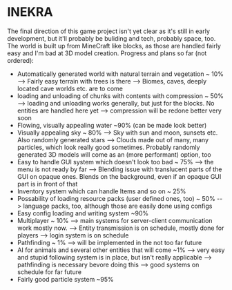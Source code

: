 # INEKRA
The final direction of this game project isn't yet clear as it's still in early development, but it'll probably be buliding and tech, probably space, too.
The world is built up from MineCraft like blocks, as those are handled fairly easy and I'm bad at 3D model creation.
Progress and plans so far (not ordered):
  - Automatically generated world with natural terrain and vegetation ~ 10%
    --> Fairly easy terrain with trees is there
    --> Biomes, caves, deeply located cave worlds etc. are to come
  - loading and unloading of chunks with contents with compression ~ 50%
    --> loading and unloading works generally, but just for the blocks. No entities are handled here yet
    --> compression will be redone better very soon
  - Flowing, visually appealing water ~90% (can be made look better)
  - Visually appealing sky ~ 80%
    --> Sky with sun and moon, sunsets etc. Also randomly generated stars
    --> Clouds made out of many, many particles, which look really good sometimes. 
            Probably randomly generated 3D models will come as an (more performant) option, too
  - Easy to handle GUI system which doesn't look too bad ~ 75%
    --> the menu is not ready by far
    --> Blending issue with translucent parts of the GUI on opaque ones. Blends on the background, 
            even if an opaque GUI part is in front of that
  - Inventory system which can handle Items and so on ~ 25%
  - Possability of loading resource packs (user defined ones, too) ~ 50%
    --> language packs, too, although those are easily done using configs
  - Easy config loading and writing system ~90%
  - Multiplayer ~ 10%
    --> main systems for server-client communication work mostly now. 
    --> Entity transmission is on schedule, mostly done for players
    --> login system is on schedule
  - Pathfinding ~ 1%
    --> will be implemented in the not too far future
  - AI for animals and several other entities that will come ~1%
    --> very easy and stupid following system is in place, but isn't really applicable
    --> pathfinding is necessary bevore doing this
    --> good systems on schedule for far future
  - Fairly good particle system ~95%
